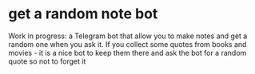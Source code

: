 # get a random note bot

Work in progress: a Telegram bot that allow you to make notes and get a random one when you ask it.
If you collect some quotes from books and movies - it is a nice bot to keep them there and ask the bot for a random quote so not to forget it